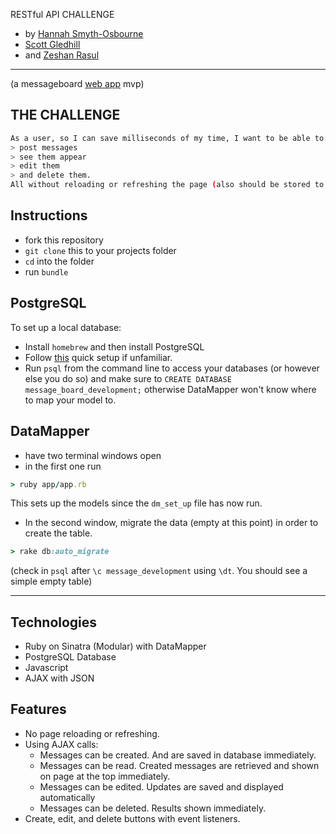 
RESTful API CHALLENGE

* by [Hannah Smyth-Osbourne](https://github.com/HannSO/API-Challenge-.git/)
* [Scott Gledhill](https://github.com/ScottGledhill/illuminati-API-challenge/)
* and [Zeshan Rasul](https://github.com/ZeshanRasul/API-Challenge/)
---
(a messageboard [web app](https://glacial-brook-6196.herokuapp.com/) mvp)

THE CHALLENGE
---
```sh
As a user, so I can save milliseconds of my time, I want to be able to:
> post messages
> see them appear
> edit them
> and delete them.
All without reloading or refreshing the page (also should be stored to view at a later date).
```


Instructions
---
* fork this repository
* `git clone` this to your projects folder
* `cd` into the folder
* run `bundle`

PostgreSQL
---
To set up a local database:
  * Install `homebrew` and then install PostgreSQL
  * Follow [this](http://www.moncefbelyamani.com/how-to-install-postgresql-on-a-mac-with-homebrew-and-lunchy/) quick setup if unfamiliar.
  * Run `psql` from the command line to access your databases (or however else you do so) and make sure to `CREATE DATABASE message_board_development;` otherwise DataMapper won't know where to map your model to.

DataMapper
---
* have two terminal windows open
* in the first one run
```ruby
> ruby app/app.rb
```
This sets up the models since the `dm_set_up` file has now run.
* In the second window, migrate the data (empty at this point) in order to create the table.
```ruby
> rake db:auto_migrate
```
(check in `psql` after `\c message_development` using `\dt`. You should see a simple empty table)

___

Technologies
---
* Ruby on Sinatra (Modular) with DataMapper
* PostgreSQL Database
* Javascript
* AJAX with JSON

Features
---
* No page reloading or refreshing.
* Using AJAX calls:
  * Messages can be created. And are saved in database immediately.
  * Messages can be read. Created messages  are retrieved and shown on page at the top immediately.
  * Messages can be edited. Updates are saved and displayed automatically
  * Messages can be deleted. Results shown immediately.
* Create, edit, and delete buttons with event listeners.
